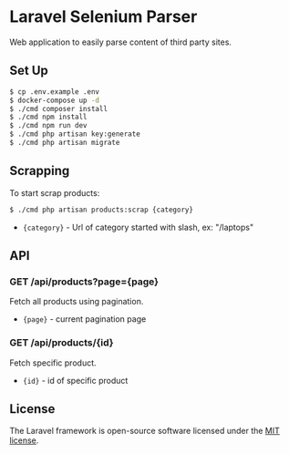 # Laravel Selenium Parser

Web application to easily parse content of third party sites.

## Set Up

```bash
$ cp .env.example .env
$ docker-compose up -d
$ ./cmd composer install
$ ./cmd npm install
$ ./cmd npm run dev
$ ./cmd php artisan key:generate
$ ./cmd php artisan migrate
```

## Scrapping

To start scrap products:

```bash
$ ./cmd php artisan products:scrap {category}
```

- `{category}` - Url of category started with slash, ex: "/laptops"

## API

### GET /api/products?page={page}

Fetch all products using pagination.

- `{page}` - current pagination page

### GET /api/products/{id}

Fetch specific product.

- `{id}` - id of specific product


## License

The Laravel framework is open-source software licensed under the [MIT license](https://opensource.org/licenses/MIT).
